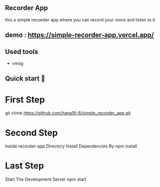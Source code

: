 ## Recorder App

this a simple recoeder app where you can record your voice and listen to it

## demo : https://simple-recorder-app.vercel.app/

## Used tools

- vmsg

## Quick start 🚀

# First Step

git clone https://github.com/hana16-6/simple_recorder_app.git

# Second Step

Inside recorder-app Directory Install Dependencies By
npm install

# Last Step

Start The Development Server
npm start
